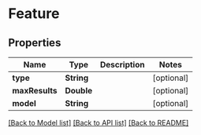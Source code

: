 # Feature

## Properties
Name | Type | Description | Notes
------------ | ------------- | ------------- | -------------
**type** | **String** |  | [optional] 
**maxResults** | **Double** |  | [optional] 
**model** | **String** |  | [optional] 

[[Back to Model list]](../README.md#documentation-for-models) [[Back to API list]](../README.md#documentation-for-api-endpoints) [[Back to README]](../README.md)


